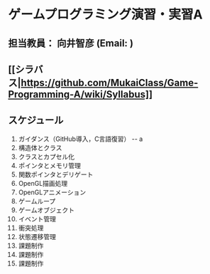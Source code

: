 # ゲームプログラミング演習・実習A
## 担当教員： 向井智彦 (Email: )

## [[シラバス|https://github.com/MukaiClass/Game-Programming-A/wiki/Syllabus]]

## スケジュール
1. ガイダンス（GitHub導入，C言語復習）
-- a
2. 構造体とクラス
3. クラスとカプセル化
4. ポインタとメモリ管理
5. 関数ポインタとデリゲート
6. OpenGL描画処理
7. OpenGLアニメーション
8. ゲームループ
9. ゲームオブジェクト
10. イベント管理
11. 衝突処理
12. 状態遷移管理
13. 課題制作
14. 課題制作
15. 課題制作
